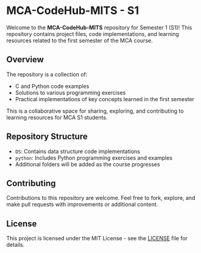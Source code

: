 # MCA-CodeHub-MITS - S1

Welcome to the **MCA-CodeHub-MITS** repository for Semester 1 (S1)! This repository contains project files, code implementations, and learning resources related to the first semester of the MCA course.

## Overview

The repository is a collection of:
- C and Python code examples
- Solutions to various programming exercises
- Practical implementations of key concepts learned in the first semester

This is a collaborative space for sharing, exploring, and contributing to learning resources for MCA S1 students.

## Repository Structure

- `DS`: Contains data structure code implementations
- `python`: Includes Python programming exercises and examples
- Additional folders will be added as the course progresses

## Contributing

Contributions to this repository are welcome. Feel free to fork, explore, and make pull requests with improvements or additional content.

## License

This project is licensed under the MIT License - see the [LICENSE](LICENSE) file for details.
